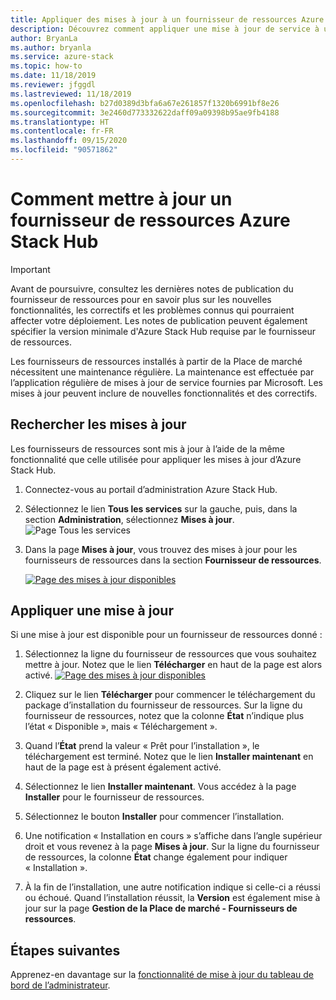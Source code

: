 ```yaml
---
title: Appliquer des mises à jour à un fournisseur de ressources Azure Stack Hub
description: Découvrez comment appliquer une mise à jour de service à un fournisseur de ressources sur Azure Stack Hub.
author: BryanLa
ms.author: bryanla
ms.service: azure-stack
ms.topic: how-to
ms.date: 11/18/2019
ms.reviewer: jfggdl
ms.lastreviewed: 11/18/2019
ms.openlocfilehash: b27d0389d3bfa6a67e261857f1320b6991bf8e26
ms.sourcegitcommit: 3e2460d773332622daff09a09398b95ae9fb4188
ms.translationtype: HT
ms.contentlocale: fr-FR
ms.lasthandoff: 09/15/2020
ms.locfileid: "90571862"
---
```

# <a name="how-to-update-an-azure-stack-hub-resource-provider"></a>Comment mettre à jour un fournisseur de ressources Azure Stack Hub

> [!IMPORTANT]
> Avant de poursuivre, consultez les dernières notes de publication du fournisseur de ressources pour en savoir plus sur les nouvelles fonctionnalités, les correctifs et les problèmes connus qui pourraient affecter votre déploiement. Les notes de publication peuvent également spécifier la version minimale d'Azure Stack Hub requise par le fournisseur de ressources.

Les fournisseurs de ressources installés à partir de la Place de marché nécessitent une maintenance régulière. La maintenance est effectuée par l’application régulière de mises à jour de service fournies par Microsoft. Les mises à jour peuvent inclure de nouvelles fonctionnalités et des correctifs.  

## <a name="check-for-updates"></a>Rechercher les mises à jour

Les fournisseurs de ressources sont mis à jour à l’aide de la même fonctionnalité que celle utilisée pour appliquer les mises à jour d’Azure Stack Hub.

1. Connectez-vous au portail d’administration Azure Stack Hub.
2. Sélectionnez le lien **Tous les services** sur la gauche, puis, dans la section **Administration**, sélectionnez **Mises à jour**.
   ![Page Tous les services](media/resource-provider-apply-updates/1-all-services.png)

3. Dans la page **Mises à jour**, vous trouvez des mises à jour pour les fournisseurs de ressources dans la section **Fournisseur de ressources**.

   [![Page des mises à jour disponibles](media/resource-provider-apply-updates/3-update-available.png)](media/resource-provider-apply-updates/3-update-available.png#lightbox)

## <a name="apply-an-update"></a>Appliquer une mise à jour

Si une mise à jour est disponible pour un fournisseur de ressources donné :

1. Sélectionnez la ligne du fournisseur de ressources que vous souhaitez mettre à jour. Notez que le lien **Télécharger** en haut de la page est alors activé.
   [![Page des mises à jour disponibles](media/resource-provider-apply-updates/4-download.png)](media/resource-provider-apply-updates/3-update-available.png#lightbox)

2. Cliquez sur le lien **Télécharger** pour commencer le téléchargement du package d’installation du fournisseur de ressources. Sur la ligne du fournisseur de ressources, notez que la colonne **État** n’indique plus l’état « Disponible », mais « Téléchargement ».
3. Quand l’**État** prend la valeur « Prêt pour l’installation », le téléchargement est terminé. Notez que le lien **Installer maintenant** en haut de la page est à présent également activé.
4. Sélectionnez le lien **Installer maintenant**. Vous accédez à la page **Installer** pour le fournisseur de ressources. 
5. Sélectionnez le bouton **Installer** pour commencer l’installation.
6. Une notification « Installation en cours » s’affiche dans l’angle supérieur droit et vous revenez à la page **Mises à jour**. Sur la ligne du fournisseur de ressources, la colonne **État** change également pour indiquer « Installation ».
7. À la fin de l’installation, une autre notification indique si celle-ci a réussi ou échoué. Quand l’installation réussit, la **Version** est également mise à jour sur la page **Gestion de la Place de marché - Fournisseurs de ressources**.

## <a name="next-steps"></a>Étapes suivantes

Apprenez-en davantage sur la [fonctionnalité de mise à jour du tableau de bord de l’administrateur](azure-stack-apply-updates.md).
